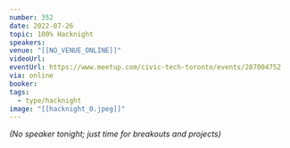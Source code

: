 ```yaml
---
number: 352
date: 2022-07-26
topic: 100% Hacknight
speakers:
venue: "[[NO_VENUE_ONLINE]]"
videoUrl:
eventUrl: https://www.meetup.com/civic-tech-toronto/events/287004752
via: online
booker:
tags:
  - type/hacknight
image: "[[hacknight_0.jpeg]]"
---
```


*(No speaker tonight; just time for breakouts and projects)*
